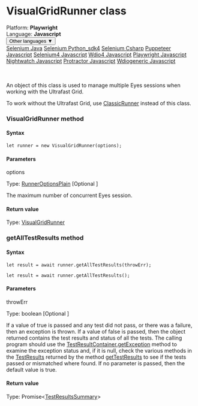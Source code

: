 # VisualGridRunner class
<div class='platform-bar-container-div'><div class='platform-bar-div'>Platform:  <b> Playwright</b>
</div><div class='platform-bar-div'>Language: <b>Javascript</b></div><div class='dropdown-button-container-div'><button class='sdk-language-dropdown-button'>Other languages ▼</button><div class='dropdown-content'>
<a href='../../selenium/java/visualgridrunner'>Selenium Java</a>
<a href='../../selenium/python_sdk4/visualgridrunner'>Selenium Python_sdk4</a>
<a href='../../selenium/csharp/visualgridrunner'>Selenium Csharp</a>
<a href='../../puppeteer/javascript/visualgridrunner'>Puppeteer Javascript</a>
<a href='../../selenium4/javascript/visualgridrunner'>Selenium4 Javascript</a>
<a href='../../wdio4/javascript/visualgridrunner'>Wdio4 Javascript</a>
<a href='../../playwright/javascript/visualgridrunner'>Playwright Javascript</a>
<a href='../../nightwatch/javascript/visualgridrunner'>Nightwatch Javascript</a>
<a href='../../protractor/javascript/visualgridrunner'>Protractor Javascript</a>
<a href='../../wdiogeneric/javascript/visualgridrunner'>Wdiogeneric Javascript</a>
</div></div><br /><br /></div>




An object of this class is used to manage multiple Eyes sessions when working with the Ultrafast Grid.

To work without the Ultrafast Grid, use [ClassicRunner](./classicrunner) instead of this class.



### VisualGridRunner method
#### Syntax


    let runner = new VisualGridRunner(options);
    

#### Parameters

options

Type: [RunnerOptionsPlain](./runneroptionsplain) \[Optional \]

The maximum number of concurrent Eyes session.

#### Return value

Type:  [VisualGridRunner](./visualgridrunner)


### getAllTestResults method
#### Syntax


    let result = await runner.getAllTestResults(throwErr);
    
    let result = await runner.getAllTestResults();
    

#### Parameters

throwErr

Type: boolean \[Optional \]

If a value of true is passed and any test did not pass, or there was a failure, then an exception is thrown. If a value of false is passed, then the object returned contains the test results and status of all the tests. The calling program should use the [TestResultContainer.getException](./testresultcontainer#getexception-method) method to examine the exception status and, if it is null, check the various methods in the [TestResults](./testresults) returned by the method [getTestResults](./testresultcontainer#gettestresults-method) to see if the tests passed or mismatched where found. If no parameter is passed, then the default value is true.

#### Return value

Type:  Promise<[TestResultsSummary](./testresultssummary)\>
